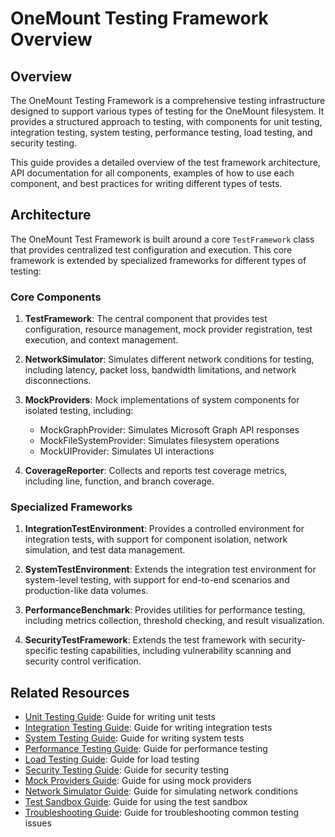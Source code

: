 # OneMount Testing Framework Overview

## Overview

The OneMount Testing Framework is a comprehensive testing infrastructure designed to support various types of testing for the OneMount filesystem. It provides a structured approach to testing, with components for unit testing, integration testing, system testing, performance testing, load testing, and security testing.

This guide provides a detailed overview of the test framework architecture, API documentation for all components, examples of how to use each component, and best practices for writing different types of tests.

## Architecture

The OneMount Test Framework is built around a core `TestFramework` class that provides centralized test configuration and execution. This core framework is extended by specialized frameworks for different types of testing:

### Core Components

1. **TestFramework**: The central component that provides test configuration, resource management, mock provider registration, test execution, and context management.

2. **NetworkSimulator**: Simulates different network conditions for testing, including latency, packet loss, bandwidth limitations, and network disconnections.

3. **MockProviders**: Mock implementations of system components for isolated testing, including:
   - MockGraphProvider: Simulates Microsoft Graph API responses
   - MockFileSystemProvider: Simulates filesystem operations
   - MockUIProvider: Simulates UI interactions

4. **CoverageReporter**: Collects and reports test coverage metrics, including line, function, and branch coverage.

### Specialized Frameworks

1. **IntegrationTestEnvironment**: Provides a controlled environment for integration tests, with support for component isolation, network simulation, and test data management.

2. **SystemTestEnvironment**: Extends the integration test environment for system-level testing, with support for end-to-end scenarios and production-like data volumes.

3. **PerformanceBenchmark**: Provides utilities for performance testing, including metrics collection, threshold checking, and result visualization.

4. **SecurityTestFramework**: Extends the test framework with security-specific testing capabilities, including vulnerability scanning and security control verification.

## Related Resources

- [Unit Testing Guide](frameworks/unit-testing-guide.md): Guide for writing unit tests
- [Integration Testing Guide](frameworks/integration-testing-guide.md): Guide for writing integration tests
- [System Testing Guide](frameworks/system-testing-guide.md): Guide for writing system tests
- [Performance Testing Guide](frameworks/performance-testing-guide.md): Guide for performance testing
- [Load Testing Guide](frameworks/load-testing-guide.md): Guide for load testing
- [Security Testing Guide](frameworks/security-testing-guide.md): Guide for security testing
- [Mock Providers Guide](components/mock-providers-guide.md): Guide for using mock providers
- [Network Simulator Guide](components/network-simulator-guide.md): Guide for simulating network conditions
- [Test Sandbox Guide](components/test-sandbox-guide.md): Guide for using the test sandbox
- [Troubleshooting Guide](../testing-troubleshooting.md): Guide for troubleshooting common testing issues
